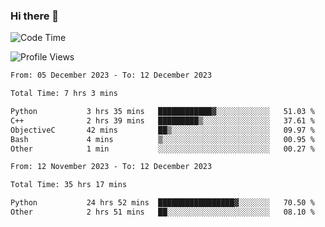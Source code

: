 ### Hi there 👋

![Code Time](http://img.shields.io/badge/Code%20Time-587%20hrs%204%20mins-blue)

![Profile Views](http://img.shields.io/badge/Profile%20Views-0-blue)

<!--START_SECTION:week-->

```txt
From: 05 December 2023 - To: 12 December 2023

Total Time: 7 hrs 3 mins

Python           3 hrs 35 mins   ████████████▓░░░░░░░░░░░░   51.03 %
C++              2 hrs 39 mins   █████████▒░░░░░░░░░░░░░░░   37.61 %
ObjectiveC       42 mins         ██▒░░░░░░░░░░░░░░░░░░░░░░   09.97 %
Bash             4 mins          ▒░░░░░░░░░░░░░░░░░░░░░░░░   00.95 %
Other            1 min           ░░░░░░░░░░░░░░░░░░░░░░░░░   00.27 %
```

<!--END_SECTION:week-->


<!--START_SECTION:month-->

```txt
From: 12 November 2023 - To: 12 December 2023

Total Time: 35 hrs 17 mins

Python           24 hrs 52 mins  █████████████████▓░░░░░░░   70.50 %
Other            2 hrs 51 mins   ██░░░░░░░░░░░░░░░░░░░░░░░   08.10 %
```

<!--END_SECTION:month-->


<!--START_SECTION:year-->
<!--END_SECTION:year-->
